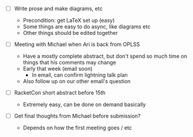 - [ ] Write prose and make diagrams, etc
  - Precondition: get LaTeX set up (easy)
  - Some things are easy to do async, like diagrams etc
  - Other things should be edited together

- [ ] Meeting with Michael when Ari is back from OPLSS
  - Have a mostly complete abstract, but don't spend so much time on things
    that his comments may change
  - Early that week (email soon)
    - In email, can confirm lightning talk plan
  - Also follow up on our other email's question

- [ ] RacketCon short abstract before 15th
  - Extremely easy, can be done on demand basically

- [ ] Get final thoughts from Michael before submission?
  - Depends on how the first meeting goes / etc
